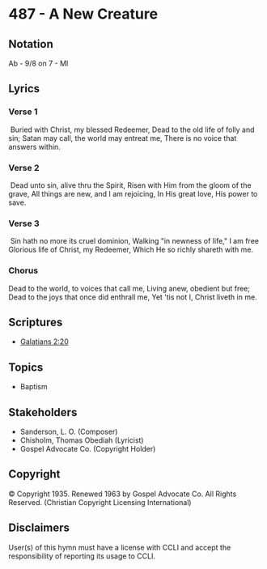 # 487 - A New Creature

## Notation

Ab - 9/8 on 7 - MI

## Lyrics

### Verse 1

 Buried with Christ, my blessed Redeemer, Dead to the old life of folly and sin; Satan may call, the world may entreat me, There is no voice that answers within.


### Verse 2

 Dead unto sin, alive thru the Spirit, Risen with Him from the gloom of the grave, All things are new, and I am rejoicing, In His great love, His power to save.


### Verse 3

 Sin hath no more its cruel dominion, Walking "in newness of life," I am free Glorious life of Christ, my Redeemer, Which He so richly shareth with me.

### Chorus

Dead to the world, to voices that call me, Living anew, obedient but free; Dead to the joys that once did enthrall me, Yet 'tis not I, Christ liveth in me. 


## Scriptures

- [Galatians 2:20](https://www.biblegateway.com/passage/?search=Galatians%202%3A20)

## Topics

- Baptism

## Stakeholders

- Sanderson, L. O. (Composer)
- Chisholm, Thomas Obediah (Lyricist)
- Gospel Advocate Co. (Copyright Holder)

## Copyright

© Copyright 1935. Renewed 1963 by Gospel Advocate Co. All Rights Reserved.
(Christian Copyright Licensing International)

## Disclaimers

User(s) of this hymn must have a license with CCLI and accept the responsibility of reporting its usage to CCLI.

